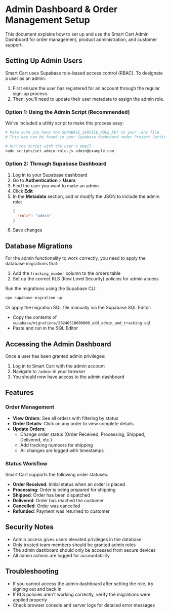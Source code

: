 # Admin Dashboard & Order Management Setup

This document explains how to set up and use the Smart Cart Admin Dashboard for order management, product administration, and customer support.

## Setting Up Admin Users

Smart Cart uses Supabase role-based access control (RBAC). To designate a user as an admin:

1. First ensure the user has registered for an account through the regular sign-up process.
2. Then, you'll need to update their user metadata to assign the admin role.

### Option 1: Using the Admin Script (Recommended)

We've included a utility script to make this process easy:

```bash
# Make sure you have the SUPABASE_SERVICE_ROLE_KEY in your .env file
# This key can be found in your Supabase dashboard under Project Settings > API

# Run the script with the user's email
node scripts/set-admin-role.js admin@example.com
```

### Option 2: Through Supabase Dashboard

1. Log in to your Supabase dashboard
2. Go to **Authentication** > **Users**
3. Find the user you want to make an admin
4. Click **Edit** 
5. In the **Metadata** section, add or modify the JSON to include the admin role:
   ```json
   {
     "role": "admin"
   }
   ```
6. Save changes

## Database Migrations

For the admin functionality to work correctly, you need to apply the database migrations that:

1. Add the `tracking_number` column to the orders table
2. Set up the correct RLS (Row Level Security) policies for admin access

Run the migrations using the Supabase CLI:

```bash
npx supabase migration up
```

Or apply the migration SQL file manually via the Supabase SQL Editor:
- Copy the contents of `supabase/migrations/20240510000000_add_admin_and_tracking.sql`
- Paste and run in the SQL Editor

## Accessing the Admin Dashboard

Once a user has been granted admin privileges:

1. Log in to Smart Cart with the admin account
2. Navigate to `/admin` in your browser
3. You should now have access to the admin dashboard

## Features

### Order Management

- **View Orders**: See all orders with filtering by status
- **Order Details**: Click on any order to view complete details
- **Update Orders**:
  - Change order status (Order Received, Processing, Shipped, Delivered, etc.)
  - Add tracking numbers for shipping
  - All changes are logged with timestamps

### Status Workflow

Smart Cart supports the following order statuses:

- **Order Received**: Initial status when an order is placed
- **Processing**: Order is being prepared for shipping
- **Shipped**: Order has been dispatched
- **Delivered**: Order has reached the customer
- **Cancelled**: Order was cancelled
- **Refunded**: Payment was returned to customer

## Security Notes

- Admin access gives users elevated privileges in the database
- Only trusted team members should be granted admin roles
- The admin dashboard should only be accessed from secure devices
- All admin actions are logged for accountability

## Troubleshooting

- If you cannot access the admin dashboard after setting the role, try signing out and back in
- If RLS policies aren't working correctly, verify the migrations were applied properly
- Check browser console and server logs for detailed error messages 